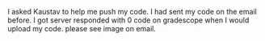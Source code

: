 I asked Kaustav to help me push my code. I had sent my code on the email before. I got server responded with 0 code on gradescope when I would upload my code. please see image on email.

